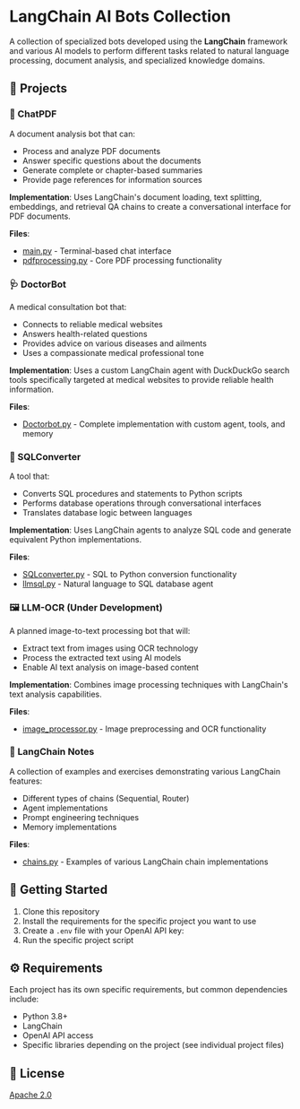 # LangChain AI Bots Collection

A collection of specialized bots developed using the **LangChain** framework and various AI models to perform different tasks related to natural language processing, document analysis, and specialized knowledge domains.

## 🤖 Projects

### 📄 ChatPDF
A document analysis bot that can:
- Process and analyze PDF documents
- Answer specific questions about the documents
- Generate complete or chapter-based summaries
- Provide page references for information sources

**Implementation**: Uses LangChain's document loading, text splitting, embeddings, and retrieval QA chains to create a conversational interface for PDF documents.

**Files**: 
- [main.py](chatpdf/main.py) - Terminal-based chat interface
- [pdfprocessing.py](chatpdf/pdfprocessing.py) - Core PDF processing functionality

### 🩺 DoctorBot
A medical consultation bot that:
- Connects to reliable medical websites
- Answers health-related questions
- Provides advice on various diseases and ailments
- Uses a compassionate medical professional tone

**Implementation**: Uses a custom LangChain agent with DuckDuckGo search tools specifically targeted at medical websites to provide reliable health information.

**Files**:
- [Doctorbot.py](Doctorbot/Doctorbot.py) - Complete implementation with custom agent, tools, and memory

### 🔄 SQLConverter
A tool that:
- Converts SQL procedures and statements to Python scripts
- Performs database operations through conversational interfaces
- Translates database logic between languages

**Implementation**: Uses LangChain agents to analyze SQL code and generate equivalent Python implementations.

**Files**:
- [SQLconverter.py](SQLconverter/SQLconverter.py) - SQL to Python conversion functionality
- [llmsql.py](SQLconverter/llmsql.py) - Natural language to SQL database agent

### 🖼️ LLM-OCR (Under Development)
A planned image-to-text processing bot that will:
- Extract text from images using OCR technology
- Process the extracted text using AI models
- Enable AI text analysis on image-based content

**Implementation**: Combines image processing techniques with LangChain's text analysis capabilities.

**Files**:
- [image_processor.py](llm-ocr/image_processor.py) - Image preprocessing and OCR functionality

### 📝 LangChain Notes
A collection of examples and exercises demonstrating various LangChain features:
- Different types of chains (Sequential, Router)
- Agent implementations
- Prompt engineering techniques
- Memory implementations

**Files**:
- [chains.py](langchain%20notes/chains.py) - Examples of various LangChain chain implementations

## 🚀 Getting Started

1. Clone this repository
2. Install the requirements for the specific project you want to use
3. Create a `.env` file with your OpenAI API key:
4. Run the specific project script

## ⚙️ Requirements

Each project has its own specific requirements, but common dependencies include:
- Python 3.8+
- LangChain
- OpenAI API access
- Specific libraries depending on the project (see individual project files)

## 📜 License
[Apache 2.0](https://choosealicense.com/licenses/apache-2.0/)

